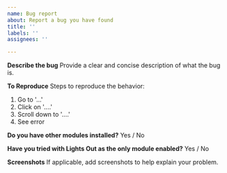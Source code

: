 ```yaml
---
name: Bug report
about: Report a bug you have found
title: ''
labels: ''
assignees: ''

---
```


**Describe the bug**
Provide a clear and concise description of what the bug is.

**To Reproduce**
Steps to reproduce the behavior:
1. Go to '...'
2. Click on '....'
3. Scroll down to '....'
4. See error

**Do you have other modules installed?**
Yes / No

**Have you tried with Lights Out as the only module enabled?**
Yes / No

**Screenshots**
If applicable, add screenshots to help explain your problem.

